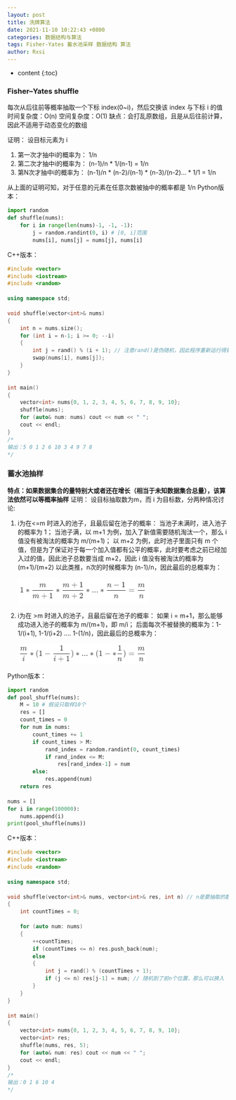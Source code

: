 ```yaml
---
layout: post
title: 洗牌算法
date: 2021-11-10 10:22:43 +0800
categories: 数据结构与算法
tags: Fisher-Yates 蓄水池采样 数据结构 算法
author: Rxsi
---
```


* content
{:toc}

### Fisher–Yates shuffle
每次从后往前等概率抽取一个下标 index(0~i)，然后交换该 index 与下标 i 的值
时间复杂度：O(n)
空间复杂度：O(1)
缺点：会打乱原数组，且是从后往前计算，因此不适用于动态变化的数组
<!--more-->
证明：
设目标元素为 i

1. 第一次才抽中i的概率为：   1/n
2. 第二次才抽中i的概率为：   (n-1)/n * 1/(n-1) = 1/n
3. 第N次才抽中i的概率为：    (n-1)/n * (n-2)/(n-1) * (n-3)/(n-2)... * 1/1 = 1/n

从上面的证明可知，对于任意的元素在任意次数被抽中的概率都是 1/n
Python版本：
```python
import random
def shuffle(nums):
    for i in range(len(nums)-1, -1, -1):
        j = random.randint(0, i) # [0, i]范围
        nums[i], nums[j] = nums[j], nums[i]
```

C++版本：
```cpp
#include <vector>
#include <iostream>
#include <random>

using namespace std;

void shuffle(vector<int>& nums)
{
    int n = nums.size();
    for (int i = n-1; i >= 0; --i)
    {
        int j = rand() % (i + 1); // 注意rand()是伪随机，因此程序重新运行得到的随机结果都是一样的，但是在一次程序内连续调用是不同的，这个在实际应用时要注意，可以使用srand()设置随机种子
        swap(nums[i], nums[j]); 
    }
}

int main()
{
    vector<int> nums{0, 1, 2, 3, 4, 5, 6, 7, 8, 9, 10};
    shuffle(nums);
    for (auto& num: nums) cout << num << " ";
    cout << endl;
}
/*
输出：5 0 1 2 6 10 3 4 9 7 8 
*/
```

### 蓄水池抽样

**特点：如果数据集合的量特别大或者还在增长（相当于未知数据集合总量），该算法依然可以等概率抽样**
证明：
设目标抽取数为m，而 i 为目标数，分两种情况讨论:

1. i为在<=m 时进入的池子，且最后留在池子的概率：
    当池子未满时，进入池子的概率为 1；
    当池子满，以 m+1 为例，加入了新值需要随机淘汰一个，那么 i 值没有被淘汰的概率为 m/(m+1)；
    以 m+2 为例，此时池子里面只有 m 个值，但是为了保证对于每一个加入值都有公平的概率，此时要考虑之前已经加入过的值，因此池子总数要当成 m+2，因此 i 值没有被淘汰的概率为 (m+1)/(m+2)
    以此类推，n次的时候概率为 (n-1)/n，因此最后的总概率为：

    ![litter_than_m.png](/images/data_structure_algorithms_shuffle/litter_than_m.png)

2. i为在 >m 时进入的池子，且最后留在池子的概率：
    如果 i = m+1，那么能够成功进入池子的概率为 m/(m+1)，即 m/i；
    后面每次不被替换的概率为：1-1/(i+1), 1-1/(i+2) .... 1-(1/n)，因此最后的总概率为：

    ![better_than_m.png](/images/data_structure_algorithms_shuffle/better_than_m.png)

Python版本：
```python
import random
def pool_shuffle(nums):
    M = 10 # 假设只取样10个
    res = []
    count_times = 0
    for num in nums:
        count_times += 1
        if count_times > M:
            rand_index = random.randint(0, count_times)
            if rand_index <= M:
                res[rand_index-1] = num
        else:
            res.append(num)
    return res

nums = []
for i in range(100000):
    nums.append(i)
print(pool_shuffle(nums))
```

C++版本：
```cpp
#include <vector>
#include <iostream>
#include <random>

using namespace std;

void shuffle(vector<int>& nums, vector<int>& res, int n) // n是要抽取的数据量
{
    int countTimes = 0;

    for (auto num: nums)
    {
        ++countTimes;
        if (countTimes <= n) res.push_back(num);
        else
        {
            int j = rand() % (countTimes + 1);
            if (j <= n) res[j-1] = num; // 随机到了前n个位置，那么可以换入
        }
    }
}

int main()
{
    vector<int> nums{0, 1, 2, 3, 4, 5, 6, 7, 8, 9, 10};
    vector<int> res;
    shuffle(nums, res, 5);
    for (auto& num: res) cout << num << " ";
    cout << endl;
}
/*
输出：0 1 6 10 4
*/
```